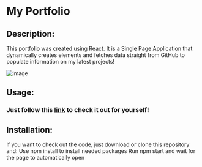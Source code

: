 # My Portfolio

## Description:
This portfolio was created using React. It is a Single Page Application that dynamically creates elements and fetches data straight from GitHub to populate information on my latest projects!    

![image](https://user-images.githubusercontent.com/90714216/161463027-b846aa0b-b72a-42f3-9efd-149704883365.png)

## Usage:
### Just follow this [link](https://chriskurz098.github.io/portfolio/) to check it out for yourself!
 
##  Installation:
If you want to check out the code, just download or clone this repository and:
Use npm install to install needed packages
Run npm start and wait for the page to automatically open
